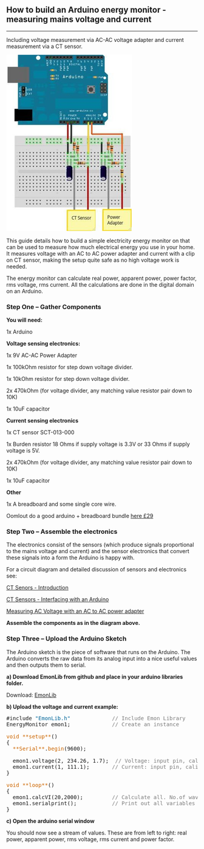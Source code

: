 ## How to build an Arduino energy monitor - measuring mains voltage and current

***

Including voltage measurement via AC-AC voltage adapter and current measurement via a CT sensor.

![](files/currentvoltage_bb.jpg)

This guide details how to build a simple electricity energy monitor on that can be used to measure how much electrical energy you use in your home. It measures voltage with an AC to AC power adapter and current with a clip on CT sensor, making the setup quite safe as no high voltage work is needed.

The energy monitor can calculate real power, apparent power, power factor, rms voltage, rms current. All the calculations are done in the digital domain on an Arduino.

### Step One – Gather Components

**You will need:**

1x Arduino

**Voltage sensing electronics:**

1x 9V AC-AC Power Adapter

1x 100kOhm resistor for step down voltage divider.

1x 10kOhm resistor for step down voltage divider.

2x 470kOhm (for voltage divider, any matching value resistor pair down to 10K)

1x 10uF capacitor

**Current sensing electronics**

1x CT sensor SCT-013-000

1x Burden resistor 18 Ohms if supply voltage is 3.3V or 33 Ohms if supply voltage is 5V.

2x 470kOhm (for voltage divider, any matching value resistor pair down to 10K)

1x 10uF capacitor

**Other**

1x A breadboard and some single core wire.

Oomlout do a good arduino + breadboard bundle [here £29](https://www.oomlout.co.uk/arduino-prototyping-bundle-br-ardp-p-186.html?zenid=1f2d8abc7fe1ce7953446890ca648cbd)

### Step Two – Assemble the electronics

The electronics consist of the sensors (which produce signals proportional to the mains voltage and current) and the sensor electronics that convert these signals into a form the Arduino is happy with.

For a circuit diagram and detailed discussion of sensors and electronics see:

[CT Senors - Introduction](https://openenergymonitor.org/emon/buildingblocks/ct-sensors-introduction)

[CT Sensors - Interfacing with an Arduino](https://openenergymonitor.org/emon/buildingblocks/ct-sensors-interface)

[Measuring AC Voltage with an AC to AC power adapter](https://openenergymonitor.org/emon/buildingblocks/measuring-voltage-with-an-acac-power-adapter)

**Assemble the components as in the diagram above.**

### Step Three – Upload the Arduino Sketch

The Arduino sketch is the piece of software that runs on the Arduino. The Arduino converts the raw data from its analog input into a nice useful values and then outputs them to serial.

**a) Download EmonLib from github and place in your arduino libraries folder.**

Download: [EmonLib](https://github.com/openenergymonitor/EmonLib)

**b) Upload the voltage and current example:**

<pre>#include <span style="color: #006699;">"EmonLib.h"</span>             <span style="color: #7E7E7E;">// Include Emon Library</span>
EnergyMonitor emon1;             <span style="color: #7E7E7E;">// Create an instance</span>

<span style="color: #CC6600;">void</span> <span style="color: #CC6600;">**setup**</span>()
{  
  <span style="color: #CC6600;">**Serial**</span>.<span style="color: #CC6600;">begin</span>(9600);

  emon1.voltage(2, 234.26, 1.7);  <span style="color: #7E7E7E;">// Voltage: input pin, calibration, phase_shift</span>
  emon1.current(1, 111.1);       <span style="color: #7E7E7E;">// Current: input pin, calibration.</span>
}

<span style="color: #CC6600;">void</span> <span style="color: #CC6600;">**loop**</span>()
{
  emon1.calcVI(20,2000);         <span style="color: #7E7E7E;">// Calculate all. No.of wavelengths, time-out</span>
  emon1.serialprint();           <span style="color: #7E7E7E;">// Print out all variables</span>
}
</pre>

**c) Open the arduino serial window**

You should now see a stream of values. These are from left to right: real power, apparent power, rms voltage, rms current and power factor.
